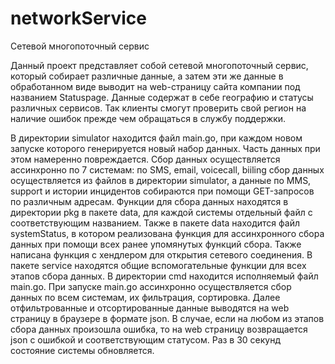 # networkService
Сетевой многопоточный сервис

Данный проект представляет собой сетевой многопоточный сервис, который собирает различные данные, а затем эти же данные в обработанном виде выводит на web-страницу
сайта компании под названием Statuspage. Данные содержат в себе географию и статусы различных сервисов. Так клиенты смогут проверить свой регион на наличие ошибок прежде чем обращаться в службу поддержки.

В директории simulator находится файл main.go, при каждом новом запуске которого генерируется новый набор данных. Часть данных при этом намеренно повреждается.
Сбор данных осуществляется ассинхронно по 7 системам: по SMS, email, voicecall, biiling сбор данных осуществляется из файлов в директории simulator, а данные по MMS, support и истории инцидентов собираются при помощи GET-запросов по различным адресам. Функции для сбора данных находятся в директории pkg в пакете data, для каждой системы отдельный файл с соответствующим названием. Также в пакете data находится файл systemStatus, в котором реализована функция для ассинхронного сбора данных при помощи всех ранее упомянутых функций сбора. Также написана функция с хендлером для открытия сетевого соединения.
В пакете service находятся общие вспомогательные функции для всех этапов сбора данных. 
В директории cmd находится исполняемый файл main.go.
При запуске main.go ассинхронно осуществляется сбор данных по всем системам, их фильтрация, сортировка. Далее отфильтрованные и отсортированные данные выводятся на web страницу в браузере в формате json. В случае, если на любом из этапов сбора данных произошла ошибка, то на web страницу возвращается json с ошибкой и соответствующим статусом. Раз в 30 секунд состояние системы обновляется.
